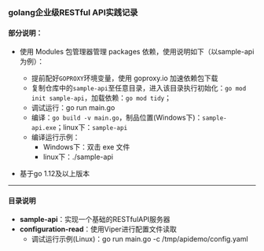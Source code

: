 ### golang企业级RESTful API实践记录
#### 部分说明：
- 使用 Modules 包管理器管理 packages 依赖，使用说明如下（以sample-api为例）：

  - 提前配好`GOPROXY`环境变量，使用 goproxy.io 加速依赖包下载
  - 复制仓库中的`sample-api`至任意目录，进入该目录执行初始化：`go mod init sample-api`，加载依赖：`go mod tidy`；
  - 调试运行：go run main.go
  - 编译：`go build -v main.go`，制品位置(Windows下)：`sample-api.exe`；linux下：`sample-api`
  - 编译运行示例：
    - Windows下：双击 exe 文件
    - linux下：./sample-api
- 基于go 1.12及以上版本

---
#### 目录说明
- **sample-api**：实现一个基础的RESTfulAPI服务器
- **configuration-read**：使用Viper进行配置文件读取
  - 调试运行示例(Linux)：go run main.go -c /tmp/apidemo/config.yaml
